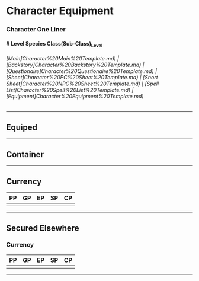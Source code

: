 # Character Equipment
### Character One Liner
#### \# Level Species Class(Sub-Class)<sub>Level</sub>
###### [Main]Character%20Main%20Template.md) | [Backstory]Character%20Backstory%20Template.md) | [Questionaire]Character%20Questionaire%20Template.md) | [Sheet]Character%20PC%20Sheet%20Template.md) | [Short Sheet]Character%20NPC%20Sheet%20Template.md) | [Spell List]Character%20Spell%20List%20Template.md) | [Equipment]Character%20Equipment%20Template.md)
---

## Equiped

---

## Container

---

## Currency

| PP   | GP   | EP   | SP   | CP   |
| :--: | :--: | :--: | :--: | :--: |
|      |      |      |      |      |

---

## Secured Elsewhere

### Currency

| PP   | GP   | EP   | SP   | CP   |
| :--: | :--: | :--: | :--: | :--: |
|      |      |      |      |      |

---
